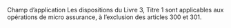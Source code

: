 Champ d’application
Les dispositions du Livre 3, Titre 1 sont applicables aux opérations de micro assurance, à l’exclusion des articles 300 et 301.